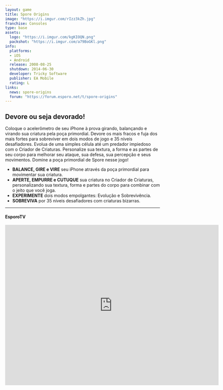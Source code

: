 ```yaml
---
layout: game
title: Spore Origins
image: "https://i.imgur.com/rIzz3kZh.jpg"
franchise: Consoles
type: base
assets:
  logo: "https://i.imgur.com/kgKIOQN.png"
  packshot: "https://i.imgur.com/a79BoGKl.png"
info:
  platforms:
  - iOS
  - Android
  release: 2008-08-25
  shutdown: 2014-06-30
  developer: Tricky Software
  publisher: EA Mobile
  rating: L
links:
  news: spore-origins
  forum: "https://forum.esporo.net/t/spore-origins"
---
```


## Devore ou seja devorado!

Coloque o acelerômetro de seu iPhone à prova girando, balançando e virando sua criatura pela poça primordial. Devore os mais fracos e fuja dos mais fortes para sobreviver em dois modos de jogo e 35 níveis desafiadores. Evolua de uma simples célula até um predador impiedoso com o Criador de Criaturas. Personalize sua textura, a forma e as partes de seu corpo para melhorar seu ataque, sua defesa, sua percepção e seus movimentos. Domine a poça primordial de Spore nesse jogo!

- **BALANCE, GIRE e VIRE** seu iPhone através da poça primordial para movimentar sua criatura.
- **APERTE, EMPURRE e CUTUQUE** sua criatura no Criador de Criaturas, personalizando sua textura, forma e partes do corpo para combinar com o jeito que você joga.
- **EXPERIMENTE** dois modos empolgantes: Evolução e Sobrevivência.
- **SOBREVIVA** por 35 níveis desafiadores com criaturas bizarras.


---

#### EsporoTV

<iframe width="695" height="521" src="https://www.youtube.com/embed/xNvRicy4QBQ" frameborder="0" allow="accelerometer; autoplay; encrypted-media; gyroscope; picture-in-picture" allowfullscreen></iframe>
